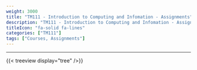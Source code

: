 ```yaml
---
weight: 3000
title: "TM111 - Introduction to Computing and Infomation - Assignments"
description: "TM111 - Introduction to Computing and Infomation - Assignments"
titleIcon: "fa-solid fa-lines"
categories: ["TM111"]
tags: ["Courses, Assignments"]
---
```


---

{{< treeview
  display="tree"
/>}}
